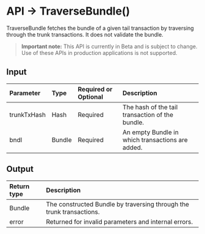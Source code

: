 # API -> TraverseBundle()
TraverseBundle fetches the bundle of a given tail transaction by traversing through the trunk transactions. It does not validate the bundle.
> **Important note:** This API is currently in Beta and is subject to change. Use of these APIs in production applications is not supported.


## Input

| Parameter       | Type | Required or Optional | Description |
|:---------------|:--------|:--------| :--------|
| trunkTxHash | Hash | Required | The hash of the tail transaction of the bundle.  |
| bndl | Bundle | Required | An empty Bundle in which transactions are added.  |




## Output

| Return type     | Description |
|:---------------|:--------|
| Bundle | The constructed Bundle by traversing through the trunk transactions. |
| error | Returned for invalid parameters and internal errors. |



